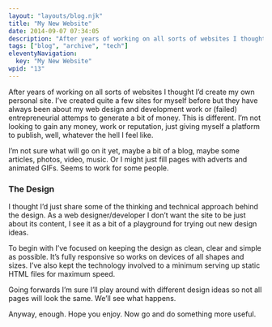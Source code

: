 ```yaml
---
layout: "layouts/blog.njk"
title: "My New Website"
date: 2014-09-07 07:34:05
description: "After years of working on all sorts of websites I thought I’d create my own personal site"
tags: ["blog", "archive", "tech"]
eleventyNavigation:
  key: "My New Website"
wpid: "13"
---
```


After years of working on all sorts of websites I thought I’d create my own personal site. I’ve created quite a few sites for myself before but they have always been about my web design and development work or (failed) entrepreneurial attemps to generate a bit of money. This is different. I’m not looking to gain any money, work or reputation, just giving myself a platform to publish, well, whatever the hell I feel like.

I’m not sure what will go on it yet, maybe a bit of a blog, maybe some articles, photos, video, music. Or I might just fill pages with adverts and animated GIFs. Seems to work for some people.

<h3>The Design</h3>
I thought I’d just share some of the thinking and technical approach behind the design. As a web designer/developer I don’t want the site to be just about its content, I see it as a bit of a playground for trying out new design ideas.

To begin with I’ve focused on keeping the design as clean, clear and simple as possible. It’s fully responsive so works on devices of all shapes and sizes. I’ve also kept the technology involved to a minimum serving up static HTML files for maximum speed.

Going forwards I’m sure I’ll play around with different design ideas so not all pages will look the same. We’ll see what happens.

Anyway, enough. Hope you enjoy. Now go and do something more useful.
